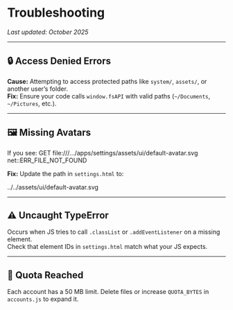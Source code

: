 # Troubleshooting

_Last updated: October 2025_

------------------------------------------------------

## 🔒 Access Denied Errors
**Cause:** Attempting to access protected paths like `system/`, `assets/`, or another user’s folder.  
**Fix:** Ensure your code calls `window.fsAPI` with valid paths (`~/Documents`, `~/Pictures`, etc.).

------------------------------------------------------

## 🖼️ Missing Avatars

If you see: 
GET file:///.../apps/settings/assets/ui/default-avatar.svg net::ERR_FILE_NOT_FOUND

**Fix:** Update the path in `settings.html` to:

../../assets/ui/default-avatar.svg

------------------------------------------------------

## ⚠️ Uncaught TypeError
Occurs when JS tries to call `.classList` or `.addEventListener` on a missing element.  
Check that element IDs in `settings.html` match what your JS expects.

------------------------------------------------------

## 💾 Quota Reached
Each account has a 50 MB limit. Delete files or increase `QUOTA_BYTES` in `accounts.js` to expand it.

